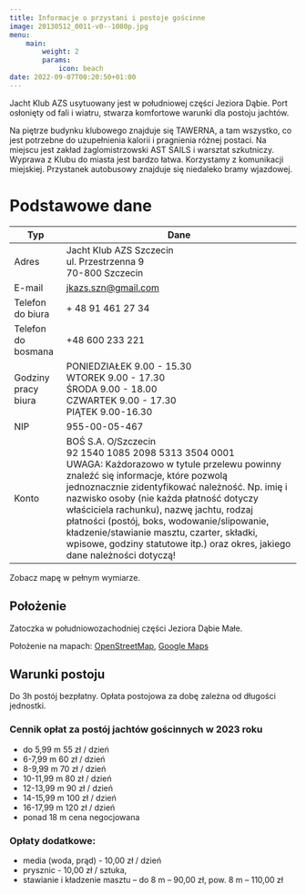 ```yaml
---
title: Informacje o przystani i postoje gościnne
image: 20130512_0011-v0--1080p.jpg
menu:
    main: 
        weight: 2
        params:
            icon: beach
date: 2022-09-07T00:20:50+01:00
---
```


Jacht Klub AZS usytuowany jest w południowej części Jeziora Dąbie. Port
osłonięty od fali  i wiatru, stwarza komfortowe warunki dla postoju jachtów.

Na piętrze budynku klubowego znajduje się TAWERNA, a tam wszystko, co jest
potrzebne do uzupełnienia kalorii i pragnienia różnej postaci. Na miejscu jest
zakład żaglomistrzowski AST SAILS i warsztat szkutniczy. Wyprawa z Klubu do
miasta jest bardzo łatwa. Korzystamy z komunikacji miejskiej. Przystanek
autobusowy znajduje się niedaleko bramy wjazdowej.

# Podstawowe dane

| Typ | Dane |
|---|---|
| Adres | Jacht Klub AZS Szczecin <br/> ul. Przestrzenna 9 <br/> 70-800 Szczecin |
| E-mail | jkazs.szn@gmail.com |
| Telefon do biura| + 48 91 461 27 34  |
| Telefon do bosmana | +48 600 233 221 |
| Godziny pracy biura | PONIEDZIAŁEK 9.00 - 15.30 <br/> WTOREK 9.00 - 17.30 <br/> ŚRODA 9.00 - 18.00 <br/> CZWARTEK 9.00 - 17.30 <br/> PIĄTEK 9.00-16.30 |
| NIP | 955-00-05-467 |
| Konto | BOŚ S.A. O/Szczecin<br/>92 1540 1085 2098 5313 3504 0001 <br/> UWAGA: Każdorazowo w tytule przelewu powinny znaleźć się informacje, które pozwolą jednoznacznie zidentyfikować należność. Np. imię i nazwisko osoby (nie każda płatność dotyczy właściciela rachunku), nazwę jachtu, rodzaj płatności (postój, boks, wodowanie/slipowanie, kładzenie/stawianie masztu, czarter, składki, wpisowe, godziny statutowe itp.) oraz okres, jakiego dane należności dotyczą! |

Zobacz mapę w pełnym wymiarze.

## Położenie

Zatoczka w południowozachodniej części Jeziora Dąbie Małe.

Położenie na mapach: [OpenStreetMap](https://www.openstreetmap.org/node/2396250849), [Google Maps](http://maps.google.com/maps/ms?ie=UTF8&hl=en&t=h&msa=0&msid=107138309144250252667.00047ce94cdeb26e4583f&ll=53.396458,14.621472&spn=0.008956,0.018239&z=15&source=embe)

## Warunki postoju

Do 3h postój bezpłatny. Opłata postojowa za dobę zależna od długości jednostki.

### Cennik opłat za postój jachtów gościnnych w 2023 roku

 - do 5,99 m                    55 zł / dzień
 - 6-7,99 m                      60 zł / dzień
 - 8-9,99 m                      70 zł / dzień
 - 10-11,99 m                  80 zł / dzień
 - 12-13,99 m                  90 zł / dzień
 - 14-15,99 m                 100 zł / dzień
 - 16-17,99 m                 120 zł / dzień
 - ponad 18 m               cena negocjowana

### Opłaty dodatkowe:

 - media (woda, prąd) - 10,00 zł / dzień
 - prysznic - 10,00 zł / sztuka,
 - stawianie i kładzenie masztu – do 8 m – 90,00 zł, pow. 8 m – 110,00 zł
